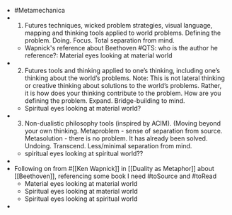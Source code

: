- #Metamechanica
- 1. Futures techniques, wicked problem strategies, visual language, mapping and thinking tools applied to world problems. Defining the problem. Doing. Focus. Total separation from mind.
	- Wapnick's reference about Beethoven #QTS: who is the author he reference?: Material eyes looking at material world
- 2. Futures tools and thinking applied to one’s thinking, including one’s thinking about the world’s problems. Note: This is not lateral thinking or creative thinking about solutions to the world’s problems. Rather, it is how does your thinking contribute to the problem. How are you defining the problem. Expand. Bridge-building to mind.
	- Spiritual eyes looking at material world?
- 3. Non-dualistic philosophy tools (inspired by ACIM). (Moving beyond your own thinking. Metaproblem - sense of separation from source. Metasolution - there is no problem. It has already been solved. Undoing. Transcend. Less/minimal separation from  mind.
	- spiritual eyes looking at spiritual world??
-
- Following on from #[[Ken Wapnick]] in [[Duality as Metaphor]] about [[Beethoven]], referencing some book I need #toSource and #toRead
	- Material eyes looking at material world
	- Spiritual eyes looking at material world
	- Spiritual eyes looking at spiritual world
-